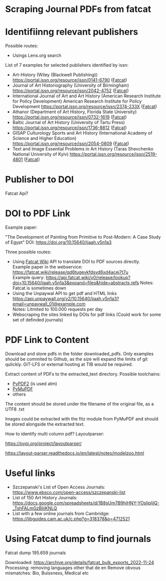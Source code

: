# Scraping Journal PDFs from fatcat

# Identifiinng relevant publishers

Possible routes:
* Usings Lens.org search

List of 7 examples for selected publishers identified by issn:
* Art-History (Wiley (Blackwell Publishing)) https://portal.issn.org/resource/issn/0141-6790 ([Fatcat](https://fatcat.wiki/container/jgycezv425g3noofwb2asxefwi))
* Journal of Art Historiography (University of Birmingham) https://portal.issn.org/resource/issn/2042-4752 ([Fatcat](https://fatcat.wiki/container/mzxayawf4jfgpmk3bzhmhsagqq))
*  International Journal of Art and Art History (American Research Institute for Policy Development) American Research Institute for Policy Development https://portal.issn.org/resource/issn/2374-233X ([Fatcat](https://fatcat.wiki/container/5w6kmdih7rapnmchwgy4ouwa5a))
* Athanor (Department of Art History, Florida State University) https://portal.issn.org/resource/issn/0732-1619 ([Fatcat](https://fatcat.wiki/container/fmqbs7mct5buvdw5g26kogjehq))
* Baltic Journal of Art History (University of Tartu Press) https://portal.issn.org/resource/issn/1736-8812 ([Fatcat](https://fatcat.wiki/container/dbinufk7mzbjdameaqvl5embse))
* GISAP Culturology Sports and Art History (International Academy of Science and Higher Education) https://portal.issn.org/resource/issn/2054-0809 ([Fatcat](https://fatcat.wiki/container/ay23mjcbcnhcrlcbwop7mmvemq))
* Text and Image Essential Problems in Art History (Taras Shevchenko National University of Kyiv) https://portal.issn.org/resource/issn/2519-4801 ([Fatcat](https://fatcat.wiki/container/v4hinx7yyzgrhgp7byanwmjxdy))


# Publisher to DOI

Fatcat Api?

# DOI to PDF Link

Example paper:

"The Development of Painting from Primitive to Post-Modern: A Case Study of Egypt"
DOI: https://doi.org/10.15640/ijaah.v5n1a3


Three possible routes:
* Using [Fatcat Wiki](fatcat.wiki) API to translate DOI to PDF sources directly.  
Example paper in the webservice: https://fatcat.wiki/release/qd6tugevkfdsvd6xd4acej7t7u  
Example query: https://api.fatcat.wiki/v0/release/lookup?doi=10.15640/ijaah.v5n1a3&expand=files&hide=abstracts,refs
Notes: Fatcat is sometimes down  
* Using the Unpaywal API to get pdf and HTML links https://api.unpaywall.org/v2/10.15640/ijaah.v5n1a3?email=unpaywall_01@example.com  
Notes: Litmited to 100.000 requests per day
* Webscraping the sites linked by DOIs for pdf links (Could work for some set of definded journals)

# PDF Link to Content
Download and store pdfs in the folder downloaded_pdfs. Only examples should be commited to Github, as the size will expand the limits of git qulickly.
GIT-LFS or external hosting at TIB would be required.

Extract content of PDFs to the extracted_text directory. Possible toolchains:
* [PyPDF2](https://pypdf2.readthedocs.io/en/latest/) (is used atm)
* [PyMuPDF](https://pymupdf.readthedocs.io/en/latest/index.html)
* others

The content should be stored under the filename of the original file, as a UTF8 .txt

Images could be extracted with the fitz module from PyMuPDF and should be stored alongside the extracted text.

How to identify multi column pdf? 
Layoutparser:

https://pypi.org/project/layoutparser/

https://layout-parser.readthedocs.io/en/latest/notes/modelzoo.html

# Useful links
* Szczepanski's List of Open Access Journals: https://www.ebsco.com/open-access/szczepanski-list
* List of 150 Art History Journals: https://docs.google.com/spreadsheets/d/1B8sUm7B9hjHNY-YOslipljlQ-_TshFALmGzBIiiKNLQ
* List with a few online journals from Cambridge: https://libguides.cam.ac.uk/c.php?g=318378&p=4712521

# Using Fatcat dump to find journals

Fatcat dump 195.659 journals

Downloaded: https://archive.org/details/fatcat_bulk_exports_2022-11-24
Processing: removing languages other that de en
Remove obvous mismatches: Bio, Buissness, Medical etc